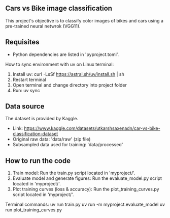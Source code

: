 ## Cars vs Bike image classification
This project's objective is to classify color images of bikes and cars using a pre-trained neural netwrok (VGG11).

## Requisites
- Python dependencies are listed in 'pyproject.toml'.

How to sync environment with uv on Linux terminal:
1) Install uv: curl -LsSf https://astral.sh/uv/install.sh | sh
2) Restart terminal
3) Open terminal and change directory into project folder
4) Run: uv sync

## Data source
The dataset is provided by Kaggle.
- Link: https://www.kaggle.com/datasets/utkarshsaxenadn/car-vs-bike-classification-dataset
- Original raw data: 'data/raw' (zip file)
- Subsampled data used for training: 'data/processed'

## How to run the code
1) Train model: Run the train.py script located in 'myproject/'.
2) Evaluate model and generate figures: Run the evaluate_model.py script located in 'myproject/'.
3) Plot training curves (loss & accuracy): Run the plot_training_curves.py script located in 'myproject/'.

Terminal commands:
uv run train.py
uv run -m myproject.evaluate_model
uv run plot_training_curves.py
